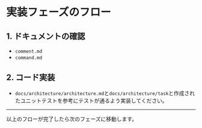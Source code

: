 # 実装フェーズのフロー

## 1. ドキュメントの確認
- `comment.md`
- `command.md`

## 2. コード実装
- `docs/architecture/architecture.md`と`docs/architecture/task`と作成されたユニットテストを参考にテストが通るよう実装してください。

---

以上のフローが完了したら次のフェーズに移動します。